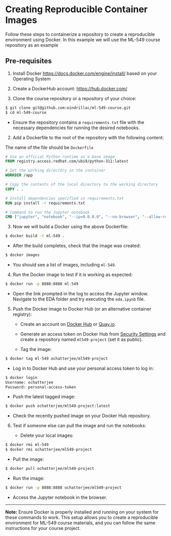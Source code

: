 # Creating Reproducible Container Images

Follow these steps to containerize a repository to create a reproducible environment using Docker. In this example we will use the ML-549 course repository as an example 

## Pre-requisites
1. Install Docker https://docs.docker.com/engine/install/ based on your Operating System
2. Create a DockerHub account: https://hub.docker.com/


1. Clone the course repository or a repository of your choice:
```bash
$ git clone git@github.com:oindrillac/ml-549-course.git
$ cd ml-549-course
```

   - Ensure the repository contains a `requirements.txt` file with the necessary dependencies for running the desired notebooks.

2. Add a Dockerfile to the root of the repository with the following content:

The name of the file should be `Dockerfile`

```Dockerfile
# Use an official Python runtime as a base image
FROM registry.access.redhat.com/ubi9/python-311:latest

# Set the working directory in the container
WORKDIR /app

# Copy the contents of the local directory to the working directory
COPY . .

# Install dependencies specified in requirements.txt
RUN pip install -r requirements.txt

# Command to run the Jupyter notebook
CMD ["jupyter", "notebook", "--ip=0.0.0.0", "--no-browser", "--allow-root"]
```

3. Now we will build a Docker using the above Dockerfile:
```bash
$ docker build -t ml-549 .
```

   - After the build completes, check that the image was created:
```bash
$ docker images
```

   - You should see a list of images, including `ml-549`.

4. Run the Docker image to test if it is working as expected:
```bash
$ docker run -p 8888:8888 ml-549
```

   - Open the link prompted in the log to access the Jupyter window. Navigate to the EDA folder and try executing the `eda.ipynb` file.

5. Push the Docker image to Docker Hub (or an alternative container registry):

   - Create an account on [Docker Hub](https://hub.docker.com) or [Quay.io](https://quay.io).

   - Generate an access token on Docker Hub from [Security Settings](https://hub.docker.com/settings/security) and create a repository named `ml549-project` (set it as public).

   - Tag the image:
```bash
$ docker tag ml-549 ochatterjee/ml549-project
```

   - Log in to Docker Hub and use your personal access token to log in:
```bash
$ docker login
Username: ochatterjee
Password: personal-access-token
```

   - Push the latest tagged image:
```bash
$ docker push ochatterjee/ml549-project:latest
```

   - Check the recently pushed image on your Docker Hub repository.

6. Test if someone else can pull the image and run the notebooks:

   - Delete your local images:
```bash
$ docker rmi ml-549
$ docker rmi ochatterjee/ml549-project
```

   - Pull the image:
```bash
$ docker pull ochatterjee/ml549-project
```

   - Run the image:
```bash
$ docker run -p 8888:8888 ochatterjee/ml549-project
```

   - Access the Jupyter notebook in the browser.

---

**Note:** Ensure Docker is properly installed and running on your system for these commands to work. This setup allows you to create a reproducible environment for ML-549 course materials, and you can follow the same instructions for your course project.













